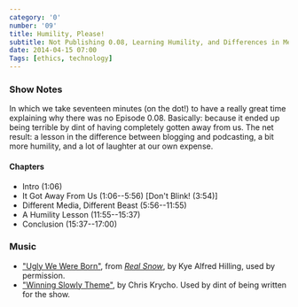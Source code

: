```yaml
---
category: '0'
number: '09'
title: Humility, Please!
subtitle: Not Publishing 0.08, Learning Humility, and Differences in Media
date: 2014-04-15 07:00
Tags: [ethics, technology]
---
```


### Show Notes

In which we take seventeen minutes (on the dot!) to have a really great time
explaining why there was no Episode 0.08. Basically: because it ended up being
terrible by dint of having completely gotten away from us. The net result: a
lesson in the difference between blogging and podcasting, a bit more humility,
and a lot of laughter at our own expense.

#### Chapters

  - Intro (1:06)
  - It Got Away From Us (1:06--5:56) [Don't Blink! (3:54)]
  - Different Media, Different Beast (5:56--11:55)
  - A Humility Lesson (11:55--15:37)
  - Conclusion (15:37--17:00)

### Music

  - ["Ugly We Were Born"](//kyealfredhillig.bandcamp.com/track/ugly-we-were-born),
    from [_Real Snow_](//kyealfredhillig.bandcamp.com/album/real-snow), by
    Kye Alfred Hilling, used by permission.
  - ["Winning Slowly Theme"](//soundcloud.com/chriskrycho/winning-slowly),
    by Chris Krycho. Used by dint of being written for the show.
